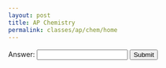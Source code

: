 ```yaml
---
layout: post
title: AP Chemistry
permalink: classes/ap/chem/home
---
```


<style>
    #display {
        color: white;
        font-weight: bold;
        font-size: 18px;
    }
</style>

<p id="display"></p>
Answer: <input id ="userAnswer">
<button onclick="checkAnswer()">Submit</button>

<p id="result"></p>

<script>
    // Define set of questions
    const questions = [
        "What is the equilibrium constant (K) of the reaction: "
    ]

    // Define set of reactions
    const reactions = [
        "N<sub>2</sub> + 3H<sub>2</sub> <--> 2NH<sub>3</sub>",
        "N<sub>2</sub>O<sub>4(g)</sub> <--> N<sub>2(g)</sub> + 2O<sub>2(g)</sub>"
    ]

    // Temporary array till we can directly parse and answer the question
    const correctAnswers = [
        "K = [NH3]^2/([N2][H2]^3)",
        "K = [N2][O2]^2/([N2][O4])",
    ]

    // Don't merge reactions and correctAnswers array into an object

    // Index a random Question & Reaction
    randomQuestionIndex = [Math.floor((Math.random() * questions.length))]
    randomReactionIndex = [Math.floor((Math.random() * reactions.length))]

    // Search for random index
    randomQuestion = questions[randomQuestionIndex]
    randomReaction = reactions[randomReactionIndex]

    // Set question to be seen
    let display = randomQuestion + randomReaction
    console.log(display)

    // Display question to HTML
    document.getElementById('display').innerHTML = display;

    function checkAnswer() {
        const userAnswer = document.getElementById('userAnswer').value;
        const correctAnswer = correctAnswers[randomReactionIndex];

        (userAnswer === correctAnswer) ? console.log(true) : console.log(false)

        isCorrect = (userAnswer.trim() === correctAnswer)

        if (isCorrect) {
            document.getElementById('result').innerHTML = "Correct! Great job."
            document.getElementById('result').style.color = "green"
        } else {
            document.getElementById('result').innerHTML = "That's incorrect. Try again."
            document.getElementById('result').style.color = "red"
        }
    }
</script>